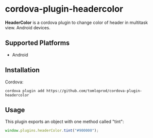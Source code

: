 # cordova-plugin-headercolor

**HeaderColor** is a cordova plugin to change color of header in multitask view. Android devices.

## Supported Platforms

- Android

## Installation

Cordova:

    cordova plugin add https://github.com/tomloprod/cordova-plugin-headercolor

## Usage

This plugin exports an object with one method called "tint":

```javascript
window.plugins.headerColor.tint("#900000");
```


